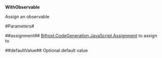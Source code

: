**WithObservable**

Assign an observable

#Parameters#


##assignment##
[Bifrost.CodeGeneration.JavaScript.Assignment](Bifrost.CodeGeneration.JavaScript.Assignment) to assign to

##defaultValue##
Optional default value
